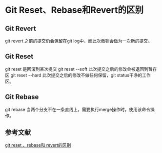 # Git Reset、Rebase和Revert的区别
## Git Revert
git revert 之前的提交仍会保留在git log中，而此次撤销会做为一次新的提交。

## Git Reset
git reset 是回滚到某次提交
git reset --soft
此次提交之后的修改会被退回到暂存区
git reset --hard
此次提交之后的修改不做任何保留，git status干净的工作区。

## Git Rebase

git rebase 当两个分支不在一条直线上，需要执行merge操作时，使用该命令操作。

## 参考文献
[git reset 、rebase和 revert的区别](https://blog.csdn.net/rebeccachong/article/details/39379703)